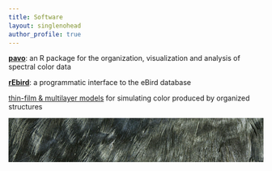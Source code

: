 ```yaml
---
title: Software
layout: singlenohead
author_profile: true
---
```


[**pavo**](/pavo/): an R package for the organization, visualization and analysis of spectral color data

[**rEbird**](/rebird/): a programmatic interface to the eBird database

[thin-film & multilayer models](http://rsif.royalsocietypublishing.org/content/6/Suppl_2/S203) for simulating color produced by organized structures

![](/images/shapeimage_11.png)